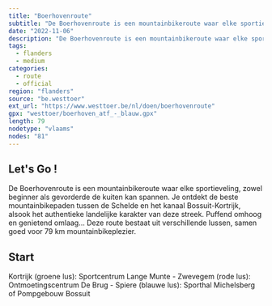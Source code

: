 ```yaml
---
title: "Boerhovenroute"
subtitle: "De Boerhovenroute is een mountainbikeroute waar elke sportieveling, zowel beginner als gevorderde de kuiten kan spannen"
date: "2022-11-06"
description: "De Boerhovenroute is een mountainbikeroute waar elke sportieveling, zowel beginner als gevorderde de kuiten kan spannen" 
tags:
  - flanders
  - medium
categories: 
  - route
  - official
region: "flanders"
source: "be.westtoer"
ext_url: "https://www.westtoer.be/nl/doen/boerhovenroute"
gpx: "westtoer/boerhoven_atf_-_blauw.gpx"
length: 79
nodetype: "vlaams"
nodes: "81"
---
```


## Let's Go !

De Boerhovenroute is een mountainbikeroute waar elke sportieveling, zowel beginner als gevorderde de kuiten kan spannen. Je ontdekt de beste mountainbikepaden tussen de Schelde en het kanaal Bossuit-Kortrijk, alsook het authentieke landelijke karakter van deze streek. Puffend omhoog en genietend omlaag... Deze route bestaat uit verschillende lussen, samen goed voor 79 km mountainbikeplezier.

## Start 

Kortrijk (groene lus): Sportcentrum Lange Munte - Zwevegem (rode lus): Ontmoetingscentrum De Brug - Spiere (blauwe lus): Sporthal Michelsberg of Pompgebouw Bossuit
